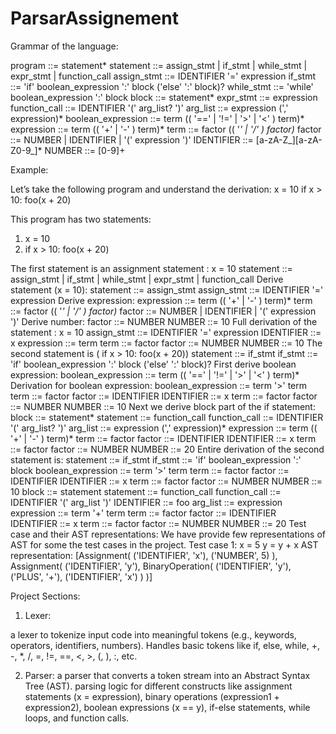 # ParsarAssignement

Grammar of the language:

program ::= statement*
statement ::= assign_stmt | if_stmt | while_stmt | expr_stmt | function_call
assign_stmt ::= IDENTIFIER '=' expression
if_stmt ::= 'if' boolean_expression ':' block ('else' ':' block)?
while_stmt ::= 'while' boolean_expression ':' block
block ::= statement*
expr_stmt ::= expression
function_call ::= IDENTIFIER '(' arg_list? ')'
arg_list ::= expression (',' expression)*
boolean_expression ::= term (( '==' | '!=' | '>' | '<' ) term)*
expression ::= term (( '+' | '-' ) term)*
term ::= factor (( '*' | '/' ) factor)*
factor ::= NUMBER | IDENTIFIER | '(' expression ')'
IDENTIFIER ::= [a-zA-Z_][a-zA-Z0-9_]*
NUMBER ::= [0-9]+


Example:

Let’s take the following program and understand the derivation:
x = 10
if x > 10:
foo(x + 20)


This program has two statements:

1. x = 10
2. if x > 10: foo(x + 20)

The first statement is an assignment statement : x = 10
statement ::= assign_stmt | if_stmt | while_stmt | expr_stmt | function_call
Derive statement (x = 10):
statement ::= assign_stmt
assign_stmt ::= IDENTIFIER '=' expression
Derive expression:
expression ::= term (( '+' | '-' ) term)*
term ::= factor (( '*' | '/' ) factor)*
factor ::= NUMBER | IDENTIFIER | '(' expression ')'
Derive number:
factor ::= NUMBER
NUMBER ::= 10
Full derivation of the statement : x = 10
assign_stmt ::= IDENTIFIER '=' expression
IDENTIFIER ::= x
expression ::= term
term ::= factor
factor ::= NUMBER
NUMBER ::= 10
The second statement is ( if x > 10: foo(x + 20))
statement ::= if_stmt
if_stmt ::= 'if' boolean_expression ':' block ('else' ':' block)?
First derive boolean expression:
boolean_expression ::= term (( '==' | '!=' | '>' | '<' ) term)*
Derivation for boolean expression:
boolean_expression ::= term '>' term
term ::= factor
factor ::= IDENTIFIER
IDENTIFIER ::= x
term ::= factor
factor ::= NUMBER
NUMBER ::= 10
Next we derive block part of the if statement:
block ::= statement*
statement ::= function_call
function_call ::= IDENTIFIER '(' arg_list? ')'
arg_list ::= expression (',' expression)*
expression ::= term (( '+' | '-' ) term)*
term ::= factor
factor ::= IDENTIFIER
IDENTIFIER ::= x
term ::= factor
factor ::= NUMBER
NUMBER ::= 20
Entire derivation of the second statement is:
statement ::= if_stmt
if_stmt ::= 'if' boolean_expression ':' block
boolean_expression ::= term '>' term
term ::= factor
factor ::= IDENTIFIER
IDENTIFIER ::= x
term ::= factor
factor ::= NUMBER
NUMBER ::= 10
block ::= statement
statement ::= function_call
function_call ::= IDENTIFIER '(' arg_list ')'
IDENTIFIER ::= foo
arg_list ::= expression
expression ::= term '+' term
term ::= factor
factor ::= IDENTIFIER
IDENTIFIER ::= x
term ::= factor
factor ::= NUMBER
NUMBER ::= 20
Test case and their AST representations:
We have provide few representations of AST for some the test cases in the project.
Test case 1:
x = 5
y = y + x
AST representation:
[Assignment(
('IDENTIFIER', 'x'),
('NUMBER', 5)
), Assignment(
('IDENTIFIER', 'y'),
BinaryOperation(
('IDENTIFIER', 'y'),
('PLUS', '+'),
('IDENTIFIER', 'x')
)
)]


Project Sections:

1. Lexer:

a lexer to tokenize input code into meaningful tokens (e.g., keywords,
operators, identifiers, numbers). Handles basic tokens like if, else, while, +, -, *, /, =, !=, ==, <, >, (, ), :, etc.


2. Parser:
a parser that converts a token stream into an Abstract Syntax Tree (AST). parsing logic for different constructs like assignment statements (x =
expression), binary operations (expression1 + expression2), boolean expressions (x == y), if-else statements, while loops, and function calls.

